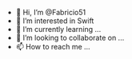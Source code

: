 - 👋 Hi, I’m @Fabricio51
- 👀 I’m interested in Swift 
- 🌱 I’m currently learning ...
- 💞️ I’m looking to collaborate on ...
- 📫 How to reach me ...

<!---
Fabricio51/Fabricio51 is a ✨ special ✨ repository because its `README.md` (this file) appears on your GitHub profile.
You can click the Preview link to take a look at your changes.
--->
